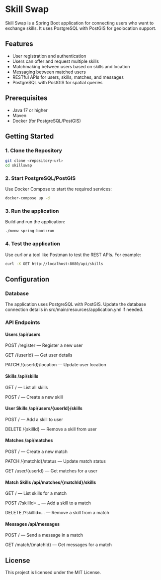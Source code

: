 # Skill Swap

Skill Swap is a Spring Boot application for connecting users who want to exchange skills. It uses PostgreSQL with PostGIS for geolocation support.

## Features

- User registration and authentication
- Users can offer and request multiple skills
- Matchmaking between users based on skills and location
- Messaging between matched users
- RESTful APIs for users, skills, matches, and messages
- PostgreSQL with PostGIS for spatial queries

## Prerequisites

- Java 17 or higher
- Maven
- Docker (for PostgreSQL/PostGIS)

## Getting Started

### 1. Clone the Repository

```bash
git clone <repository-url>
cd skillswap
```

### 2. Start PostgreSQL/PostGIS

Use Docker Compose to start the required services:

```bash
docker-compose up -d
```

### 3. Run the application

Build and run the application:

```bash
./mvnw spring-boot:run
```

### 4. Test the application

Use curl or a tool like Postman to test the REST APIs. For example:

```bash
curl -X GET http://localhost:8080/api/skills
```

## Configuration

### Database

The application uses PostgreSQL with PostGIS. Update the database connection details in src/main/resources/application.yml if needed.

### API Endpoints

#### Users /api/users

POST /register — Register a new user

GET /{userId} — Get user details

PATCH /{userId}/location — Update user location

#### Skills /api/skills

GET / — List all skills

POST / — Create a new skill

#### User Skills /api/users/{userId}/skills

POST / — Add a skill to user

DELETE /{skillId} — Remove a skill from user

#### Matches /api/matches

POST / — Create a new match

PATCH /{matchId}/status — Update match status

GET /user/{userId} — Get matches for a user

#### Match Skills /api/matches/{matchId}/skills

GET / — List skills for a match

POST /?skillId=... — Add a skill to a match

DELETE /?skillId=... — Remove a skill from a match

#### Messages /api/messages

POST / — Send a message in a match

GET /match/{matchId} — Get messages for a match

## License

This project is licensed under the MIT License.
